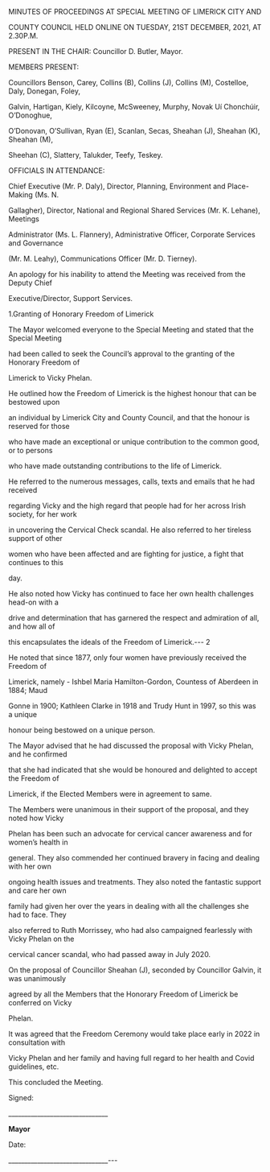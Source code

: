 MINUTES OF PROCEEDINGS AT SPECIAL MEETING OF LIMERICK CITY AND

COUNTY COUNCIL HELD ONLINE ON TUESDAY, 21ST DECEMBER, 2021, AT 2.30P.M.

PRESENT IN THE CHAIR: Councillor D. Butler, Mayor.

MEMBERS PRESENT:

Councillors Benson, Carey, Collins (B), Collins (J), Collins (M), Costelloe, Daly, Donegan, Foley,

Galvin, Hartigan, Kiely, Kilcoyne, McSweeney, Murphy, Novak Uí Chonchúir, O’Donoghue,

O’Donovan, O’Sullivan, Ryan (E), Scanlan, Secas, Sheahan (J), Sheahan (K), Sheahan (M),

Sheehan (C), Slattery, Talukder, Teefy, Teskey.

OFFICIALS IN ATTENDANCE:

Chief Executive (Mr. P. Daly), Director, Planning, Environment and Place-Making (Ms. N.

Gallagher), Director, National and Regional Shared Services (Mr. K. Lehane), Meetings

Administrator (Ms. L. Flannery), Administrative Officer, Corporate Services and Governance

(Mr. M. Leahy), Communications Officer (Mr. D. Tierney).

An apology for his inability to attend the Meeting was received from the Deputy Chief

Executive/Director, Support Services.

1.Granting of Honorary Freedom of Limerick

The Mayor welcomed everyone to the Special Meeting and stated that the Special Meeting

had been called to seek the Council’s approval to the granting of the Honorary Freedom of

Limerick to Vicky Phelan.

He outlined how the Freedom of Limerick is the highest honour that can be bestowed upon

an individual by Limerick City and County Council, and that the honour is reserved for those

who have made an exceptional or unique contribution to the common good, or to persons

who have made outstanding contributions to the life of Limerick.

He referred to the numerous messages, calls, texts and emails that he had received

regarding Vicky and the high regard that people had for her across Irish society, for her work

in uncovering the Cervical Check scandal. He also referred to her tireless support of other

women who have been affected and are fighting for justice, a fight that continues to this

day.

He also noted how Vicky has continued to face her own health challenges head-on with a

drive and determination that has garnered the respect and admiration of all, and how all of

this encapsulates the ideals of the Freedom of Limerick.---
2

He noted that since 1877, only four women have previously received the Freedom of

Limerick, namely - Ishbel Maria Hamilton-Gordon, Countess of Aberdeen in 1884; Maud

Gonne in 1900; Kathleen Clarke in 1918 and Trudy Hunt in 1997, so this was a unique

honour being bestowed on a unique person.

The Mayor advised that he had discussed the proposal with Vicky Phelan, and he confirmed

that she had indicated that she would be honoured and delighted to accept the Freedom of

Limerick, if the Elected Members were in agreement to same.

The Members were unanimous in their support of the proposal, and they noted how Vicky

Phelan has been such an advocate for cervical cancer awareness and for women’s health in

general. They also commended her continued bravery in facing and dealing with her own

ongoing health issues and treatments. They also noted the fantastic support and care her own

family had given her over the years in dealing with all the challenges she had to face. They

also referred to Ruth Morrissey, who had also campaigned fearlessly with Vicky Phelan on the

cervical cancer scandal, who had passed away in July 2020.

On the proposal of Councillor Sheahan (J), seconded by Councillor Galvin, it was unanimously

agreed by all the Members that the Honorary Freedom of Limerick be conferred on Vicky

Phelan.

It was agreed that the Freedom Ceremony would take place early in 2022 in consultation with

Vicky Phelan and her family and having full regard to her health and Covid guidelines, etc.

This concluded the Meeting.

Signed:

\_\_\_\_\_\_\_\_\_\_\_\_\_\_\_\_\_\_\_\_\_\_\_\_\_\_\_\_\_\_\_

**Mayor**

Date:

\_\_\_\_\_\_\_\_\_\_\_\_\_\_\_\_\_\_\_\_\_\_\_\_\_\_\_\_\_\_\_---
